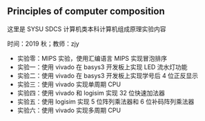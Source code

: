 ## Principles of computer composition

这里是 SYSU SDCS 计算机类本科计算机组成原理实验内容

时间：2019 秋；教师：zjy

- 实验零：MIPS 实验，使用汇编语言 MIPS 实现冒泡排序
- 实验一：使用 vivado 在 basys3 开发板上实现 LED 流水灯功能
- 实验二：使用 vivado 在 basys3 开发板上实现学号后 4 位正反显示
- 实验三：使用 vivado 实现单周期 CPU
- 实验四：使用 vivado 和 logisim 实现 32 位快速加法器
- 实验五：使用 logisim 实现 5 位阵列乘法器和 6 位补码阵列乘法器
- 实验六：使用 vivado 实现多周期 CPU

